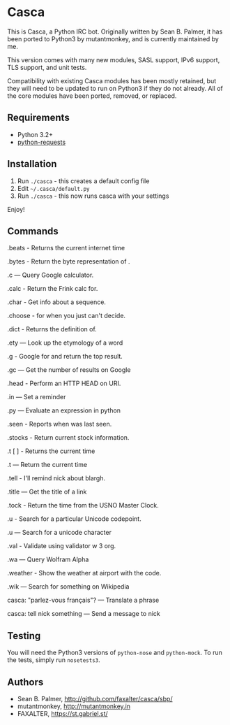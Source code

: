 # Casca
This is Casca, a Python IRC bot. Originally written by Sean B. Palmer, it has
been ported to Python3 by mutantmonkey, and is currently maintained by me. 

This version comes with many new modules, SASL support, IPv6 support, TLS support, and unit
tests.

Compatibility with existing Casca modules has been mostly retained, but they
will need to be updated to run on Python3 if they do not already. All of the
core modules have been ported, removed, or replaced.

## Requirements
* Python 3.2+
* [python-requests](http://docs.python-requests.org/en/latest/)

## Installation
1. Run `./casca` - this creates a default config file
2. Edit `~/.casca/default.py`
3. Run `./casca` - this now runs casca with your settings

Enjoy!

## Commands


.beats - Returns the current internet time 

.bytes - Return the byte representation of . 

.c — Query Google calculator.

.calc - Return the Frink calc for. 

.char - Get info about a sequence. 

.choose <red> <blue> - for when you just can't decide.

.dict - Returns the definition of. 

.ety — Look up the etymology of a word

.g - Google for and return the top result. 

.gc — Get the number of results on Google

.head - Perform an HTTP HEAD on URI. 

.in — Set a reminder

.py — Evaluate an expression in python

.seen - Reports when was last seen. 

.stocks <SYMBOL> - Return current stock information.

.t [ ] - Returns the current time 

.t — Return the current time

.tell - I'll remind nick about blargh. 

.title — Get the title of a link

.tock - Return the time from the USNO Master Clock. 

.u - Search for a particular Unicode codepoint. 

.u — Search for a unicode character

.val - Validate using validator w 3 org. 

.wa — Query Wolfram Alpha

.weather - Show the weather at airport with the code. 

.wik — Search for something on Wikipedia

casca: "parlez-vous français"? — Translate a phrase

casca: tell nick something — Send a message to nick

## Testing
You will need the Python3 versions of `python-nose` and `python-mock`. To run
the tests, simply run `nosetests3`.

## Authors
* Sean B. Palmer, http://github.com/faxalter/casca/sbp/
* mutantmonkey, http://mutantmonkey.in
* FAXALTER, https://st.gabriel.st/